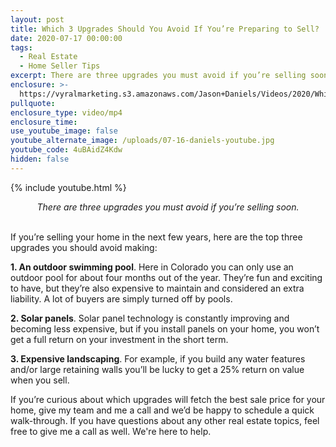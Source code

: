 ```yaml
---
layout: post
title: Which 3 Upgrades Should You Avoid If You’re Preparing to Sell?
date: 2020-07-17 00:00:00
tags:
  - Real Estate
  - Home Seller Tips
excerpt: There are three upgrades you must avoid if you’re selling soon.
enclosure: >-
  https://vyralmarketing.s3.amazonaws.com/Jason+Daniels/Videos/2020/Which+3+Upgrades+Should+You+Avoid+If+Youre+Preparing+to+Sell_.mp4
pullquote:
enclosure_type: video/mp4
enclosure_time:
use_youtube_image: false
youtube_alternate_image: /uploads/07-16-daniels-youtube.jpg
youtube_code: 4uBAidZ4Kdw
hidden: false
---
```


{% include youtube.html %}

<center><em>There are three upgrades you must avoid if you&rsquo;re selling soon.</em></center>

<br>If you’re selling your home in the next few years, here are the top three upgrades you should avoid making:

**1\. An outdoor swimming pool**. Here in Colorado you can only use an outdoor pool for about four months out of the year. They’re fun and exciting to have, but they’re also expensive to maintain and considered an extra liability. A lot of buyers are simply turned off by pools.

**2\. Solar panels**. Solar panel technology is constantly improving and becoming less expensive, but if you install panels on your home, you won’t get a full return on your investment in the short term.

**3\. Expensive landscaping**. For example, if you build any water features and/or large retaining walls you’ll be lucky to get a 25% return on value when you sell.

If you’re curious about which upgrades will fetch the best sale price for your home, give my team and me a call and we’d be happy to schedule a quick walk-through. If you have questions about any other real estate topics, feel free to give me a call as well. We're here to help.

